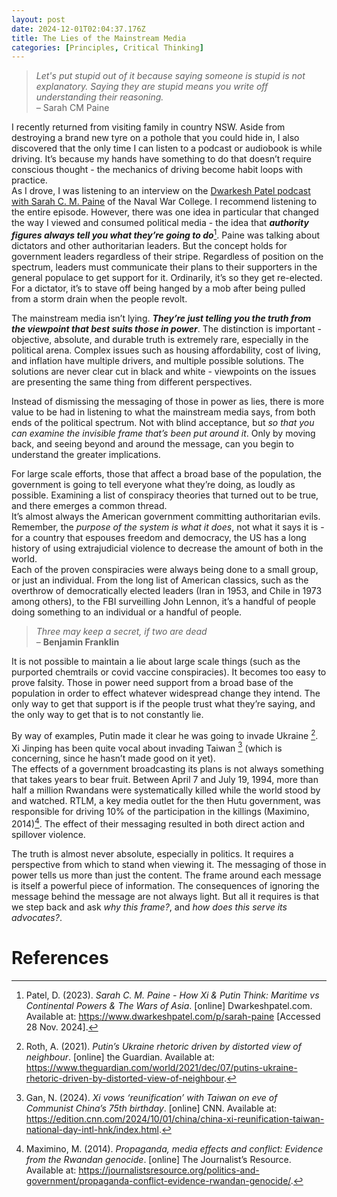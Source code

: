 ```yaml
---
layout: post
date: 2024-12-01T02:04:37.176Z
title: The Lies of the Mainstream Media
categories: [Principles, Critical Thinking]
---
```


> _Let's put stupid out of it because saying someone is stupid is not explanatory. Saying they are stupid means you write off understanding their reasoning._  
> – Sarah CM Paine

I recently returned from visiting family in country NSW. Aside from destroying a brand new tyre on a pothole that you could hide in, I also discovered that the only time I can listen to a podcast or audiobook is while driving. It’s because my hands have something to do that doesn’t require conscious thought - the mechanics of driving become habit loops with practice.  
As I drove, I was listening to an interview on the [Dwarkesh Patel podcast with Sarah C. M. Paine](https://www.dwarkeshpatel.com/p/sarah-paine) of the Naval War College. I recommend listening to the entire episode.
However, there was one idea in particular that changed the way I viewed and consumed political media - the idea that **_authority figures always tell you what they’re going to do_**[^1]. Paine was talking about dictators and other authoritarian leaders. But the concept holds for government leaders regardless of their stripe. Regardless of position on the spectrum, leaders must communicate their plans to their supporters in the general populace to get support for it.
Ordinarily, it’s so they get re-elected. For a dictator, it’s to stave off being hanged by a mob after being pulled from a storm drain when the people revolt.

The mainstream media isn’t lying. **_They’re just telling you the truth from the viewpoint that best suits those in power_**. The distinction is important - objective, absolute, and durable truth is extremely rare, especially in the political arena. Complex issues such as housing affordability, cost of living, and inflation have multiple drivers, and multiple possible solutions. The solutions are never clear cut in black and white - viewpoints on the issues are presenting the same thing from different perspectives.

Instead of dismissing the messaging of those in power as lies, there is more value to be had in listening to what the mainstream media says, from both ends of the political spectrum. Not with blind acceptance, but _so that you can examine the invisible frame that’s been put around it_. Only by moving back, and seeing beyond and around the message, can you begin to understand the greater implications.

For large scale efforts, those that affect a broad base of the population, the government is going to tell everyone what they’re doing, as loudly as possible. Examining a list of conspiracy theories that turned out to be true, and there emerges a common thread.  
It’s almost always the American government committing authoritarian evils. Remember, the _purpose of the system is what it does_, not what it says it is - for a country that espouses freedom and democracy, the US has a long history of using extrajudicial violence to decrease the amount of both in the world.  
Each of the proven conspiracies were always being done to a small group, or just an individual. From the long list of American classics, such as the overthrow of democratically elected leaders (Iran in 1953, and Chile in 1973 among others), to the FBI surveilling John Lennon, it’s a handful of people doing something to an individual or a handful of people.

> _Three may keep a secret, if two are dead_  
> – **Benjamin Franklin**

It is not possible to maintain a lie about large scale things (such as the purported chemtrails or covid vaccine conspiracies). It becomes too easy to prove falsity. Those in power need support from a broad base of the population in order to effect whatever widespread change they intend. The only way to get that support is if the people trust what they’re saying, and the only way to get that is to not constantly lie.

By way of examples, Putin made it clear he was going to invade Ukraine [^2]. Xi Jinping has been quite vocal about invading Taiwan [^3] (which is concerning, since he hasn’t made good on it yet).  
The effects of a government broadcasting its plans is not always something that takes years to bear fruit. Between April 7 and July 19, 1994, more than half a million Rwandans were systematically killed while the world stood by and watched. RTLM, a key media outlet for the then Hutu government, was responsible for driving 10% of the participation in the killings (Maximino, 2014)[^4]. The effect of their messaging resulted in both direct action and spillover violence.

The truth is almost never absolute, especially in politics. It requires a perspective from which to stand when viewing it. The messaging of those in power tells us more than just the content. The frame around each message is itself a powerful piece of information. The consequences of ignoring the message behind the message are not always light. But all it requires is that we step back and ask _why this frame?_, and _how does this serve its advocates?_.

# References

[^1]: Patel, D. (2023). _Sarah C. M. Paine - How Xi & Putin Think: Maritime vs Continental Powers & The Wars of Asia_. [online] Dwarkeshpatel.com. Available at: https://www.dwarkeshpatel.com/p/sarah-paine [Accessed 28 Nov. 2024].
[^2]: Roth, A. (2021). _Putin’s Ukraine rhetoric driven by distorted view of neighbour_. [online] the Guardian. Available at: https://www.theguardian.com/world/2021/dec/07/putins-ukraine-rhetoric-driven-by-distorted-view-of-neighbour.
[^3]: Gan, N. (2024). _Xi vows ‘reunification’ with Taiwan on eve of Communist China’s 75th birthday_. [online] CNN. Available at: https://edition.cnn.com/2024/10/01/china/china-xi-reunification-taiwan-national-day-intl-hnk/index.html.
[^4]: Maximino, M. (2014). _Propaganda, media effects and conflict: Evidence from the Rwandan genocide_. [online] The Journalist’s Resource. Available at: https://journalistsresource.org/politics-and-government/propaganda-conflict-evidence-rwandan-genocide/.
